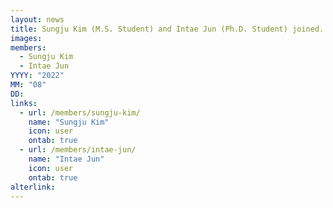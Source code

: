 ```yaml
---
layout: news
title: Sungju Kim (M.S. Student) and Intae Jun (Ph.D. Student) joined.
images:
members:
  - Sungju Kim
  - Intae Jun
YYYY: "2022"
MM: "08"
DD: 
links:
  - url: /members/sungju-kim/
    name: "Sungju Kim"
    icon: user
    ontab: true
  - url: /members/intae-jun/
    name: "Intae Jun"
    icon: user
    ontab: true
alterlink: 
---
```

